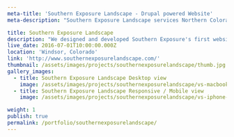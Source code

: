 ```yaml
---
meta-title: 'Southern Exposure Landscape - Drupal powered Website'
meta-description: "Southern Exposure Landscape services Northern Colorado with the highest quality of Commercial and Residential landscaping services."

title: Southern Exposure Landscape
description: "We designed and developed Southern Exposure's first website in 2011 and it was time for a upgrade. Our goal with Southern Exposure's site was to keep of the original design feel, but modernize it and also make it mobile-friendly. We built the new website using Drupal 7 CMS."
live_date: 2016-07-01T10:00:00.000Z
location: 'Windsor, Colorado'
link: 'http://www.southernexposurelandscape.com/'
thumbnail: /assets/images/projects/southernexposurelandscape/thumb.jpg
gallery_images:
  - title: Southern Exposure Landscape Desktop view
    image: /assets/images/projects/southernexposurelandscape/vs-macbook-template.jpg
  - title: Southern Exposure Landscape Responsive / Mobile view
    image: /assets/images/projects/southernexposurelandscape/vs-iphone-template.jpg

weight: 1
publish: true
permalink: /portfolio/southernexposurelandscape/
---
```

